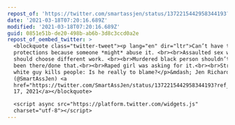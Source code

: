 ```yaml
---
repost_of: 'https://twitter.com/smartassjen/status/1372215442958344193?s=12'
date: '2021-03-18T07:20:16.689Z'
modified: '2021-03-18T07:20:16.689Z'
guid: 0851e51b-de20-498b-ab6b-3d8c3ccd0a2e
repost_of_oembed_twitter: >
  <blockquote class="twitter-tweet"><p lang="en" dir="ltr">Can’t have trans
  protections because someone *might* abuse it. <br><br>Assaulted sex workers
  should choose different work. <br><br>Murdered black person shouldn’t have
  been there/done that.<br><br>Raped girl was asking for it.<br><br>Straight
  white guy kills people: Is he really to blame?</p>&mdash; Jen Richards
  (@SmartAssJen) <a
  href="https://twitter.com/SmartAssJen/status/1372215442958344193?ref_src=twsrc%5Etfw">March
  17, 2021</a></blockquote>

  <script async src="https://platform.twitter.com/widgets.js"
  charset="utf-8"></script>
---
```

 
